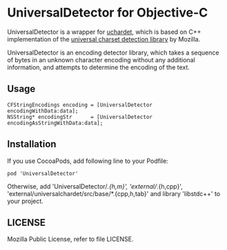 # UniversalDetector for Objective-C

UniversalDetector is a wrapper for [uchardet](http://code.google.com/p/uchardet/), which is based on C++ implementation of the [universal charset detection library](http://lxr.mozilla.org/seamonkey/source/extensions/universalchardet/) by Mozilla.

UniversalDetector is an encoding detector library, which takes a sequence of bytes in an unknown character encoding without any additional information, and attempts to determine the encoding of the text.

## Usage

```
CFStringEncodings encoding = [UniversalDetector encodingWithData:data];
NSString* encodingStr      = [UniversalDetector encodingAsStringWithData:data];
```

## Installation

If you use CocoaPods, add following line to your Podfile:

```
pod 'UniversalDetector'
```

Otherwise, add 'UniversalDetector/*.{h,m}', 'external/*.{h,cpp}', 'external/universalchardet/src/base/*.{cpp,h,tab}' and library 'libstdc++' to your project.

## LICENSE 

Mozilla Public License, refer to file LICENSE.


